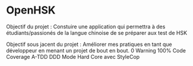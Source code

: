 # OpenHSK
Objectif du projet : 
Constuire une application qui permettra à des étudiants/passionés de la langue chinoise de se préparer aux test de HSK


Objectif sous jacent du projet : 
Améliorer mes pratiques en tant que développeur en menant un projet de bout en bout.
0 Warning
100% Code Coverage
A-TDD DDD 
Mode Hard Core avec StyleCop